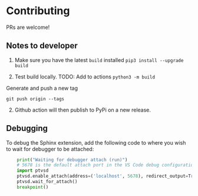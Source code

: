 # Contributing

PRs are welcome!


## Notes to developer

1. Make sure you have the latest `build` installed
`pip3 install --upgrade build`

2. Test build locally. TODO: Add to actions
`python3 -m build` 

Generate and push a new tag

`git push origin --tags`

2. Github action will then publish to PyPi on a new release.

## Debugging

To debug the Sphinx extension, add the following code to where you wish to wait for debugger
to be attached:

```python
    print("Waiting for debugger attach (run)")
    # 5678 is the default attach port in the VS Code debug configurations    
    import ptvsd
    ptvsd.enable_attach(address=('localhost', 5678), redirect_output=True)
    ptvsd.wait_for_attach()
    breakpoint()
```